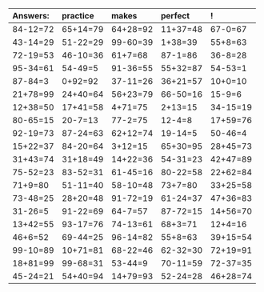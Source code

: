 | Answers: | practice | makes | perfect | ! |
| :--- | :--- | :--- | :--- | :--- |
| 84-12=72 | 65+14=79 | 64+28=92 | 11+37=48 | 67-0=67 | 
| 43-14=29 | 51-22=29 | 99-60=39 | 1+38=39 | 55+8=63 | 
| 72-19=53 | 46-10=36 | 61+7=68 | 87-1=86 | 36-8=28 | 
| 95-34=61 | 54-49=5 | 91-36=55 | 55+32=87 | 54-53=1 | 
| 87-84=3 | 0+92=92 | 37-11=26 | 36+21=57 | 10+0=10 | 
| 21+78=99 | 24+40=64 | 56+23=79 | 66-50=16 | 15-9=6 | 
| 12+38=50 | 17+41=58 | 4+71=75 | 2+13=15 | 34-15=19 | 
| 80-65=15 | 20-7=13 | 77-2=75 | 12-4=8 | 17+59=76 | 
| 92-19=73 | 87-24=63 | 62+12=74 | 19-14=5 | 50-46=4 | 
| 15+22=37 | 84-20=64 | 3+12=15 | 65+30=95 | 28+45=73 | 
| 31+43=74 | 31+18=49 | 14+22=36 | 54-31=23 | 42+47=89 | 
| 75-52=23 | 83-52=31 | 61-45=16 | 80-22=58 | 22+62=84 | 
| 71+9=80 | 51-11=40 | 58-10=48 | 73+7=80 | 33+25=58 | 
| 73-48=25 | 28+20=48 | 91-72=19 | 61-24=37 | 47+36=83 | 
| 31-26=5 | 91-22=69 | 64-7=57 | 87-72=15 | 14+56=70 | 
| 13+42=55 | 93-17=76 | 74-13=61 | 68+3=71 | 12+4=16 | 
| 46+6=52 | 69-44=25 | 96-14=82 | 55+8=63 | 39+15=54 | 
| 99-10=89 | 10+71=81 | 68-22=46 | 62-32=30 | 72+19=91 | 
| 18+81=99 | 99-68=31 | 53-44=9 | 70-11=59 | 72-37=35 | 
| 45-24=21 | 54+40=94 | 14+79=93 | 52-24=28 | 46+28=74 | 

